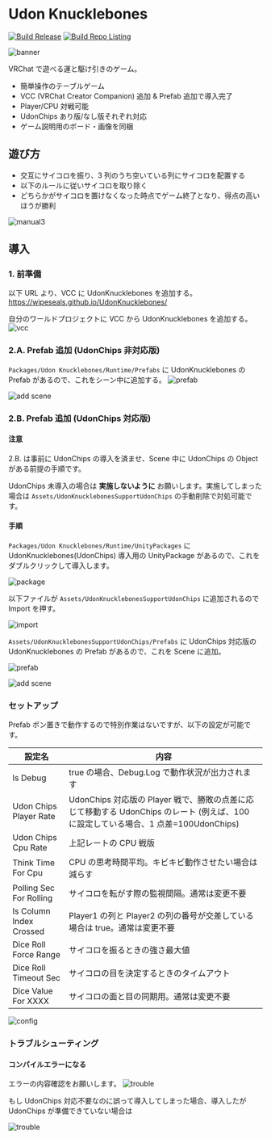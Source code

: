 # Udon Knucklebones

[![Build Release](https://github.com/wipeseals/UdonKnucklebones/actions/workflows/release.yml/badge.svg)](https://github.com/wipeseals/UdonKnucklebones/actions/workflows/release.yml) [![Build Repo Listing](https://github.com/wipeseals/UdonKnucklebones/actions/workflows/build-listing.yml/badge.svg)](https://github.com/wipeseals/UdonKnucklebones/actions/workflows/build-listing.yml)

![banner](Docs~/banner.png)

VRChat で遊べる運と駆け引きのゲーム。

- 簡単操作のテーブルゲーム
- VCC (VRChat Creator Companion) 追加 & Prefab 追加で導入完了
- Player/CPU 対戦可能
- UdonChips あり版/なし版それぞれ対応
- ゲーム説明用のボード・画像を同梱

## 遊び方

- 交互にサイコロを振り、3 列のうち空いている列にサイコロを配置する
- 以下のルールに従いサイコロを取り除く
- どちらかがサイコロを置けなくなった時点でゲーム終了となり、得点の高いほうが勝利

![manual3](/Packages/me.wipeseals.udon-knucklebones/Runtime/Textures/Manual/UdonKnucklebones-Manual-3.png)

## 導入

### 1. 前準備

以下 URL より、VCC に UdonKnucklebones を追加する。
<https://wipeseals.github.io/UdonKnucklebones/>

自分のワールドプロジェクトに VCC から UdonKnucklebones を追加する。
![vcc](Docs~/screenshot/add-vcc.png)

### 2.A. Prefab 追加 (UdonChips 非対応版)

`Packages/Udon Knucklebones/Runtime/Prefabs` に UdonKnucklebones の Prefab があるので、これをシーン中に追加する。
![prefab](Docs~/screenshot/prefab-locate.png)

![add scene](Docs~/screenshot/add-scene.png)

### 2.B. Prefab 追加 (UdonChips 対応版)

#### 注意

2.B. は事前に UdonChips の導入を済ませ、Scene 中に UdonChips の Object がある前提の手順です。

UdonChips 未導入の場合は **実施しないように** お願いします。実施してしまった場合は `Assets/UdonKnucklebonesSupportUdonChips` の手動削除で対処可能です。

#### 手順

`Packages/Udon Knucklebones/Runtime/UnityPackages` に UdonKnucklebones(UdonChips) 導入用の UnityPackage があるので、これをダブルクリックして導入します。

![package](Docs~/screenshot/uc-unitypackage-locate.png)

以下ファイルが `Assets/UdonKnucklebonesSupportUdonChips` に追加されるので Import を押す。

![import](Docs~/screenshot/uc-unitypackage-import.png)

`Assets/UdonKnucklebonesSupportUdonChips/Prefabs` に UdonChips 対応版の UdonKnucklebones の Prefab があるので、これを Scene に追加。

![prefab](Docs~/screenshot/uc-prefab-locate.png)

![add scene](Docs~/screenshot/uc-add-scene.png)

### セットアップ

Prefab ポン置きで動作するので特別作業はないですが、以下の設定が可能です。

| 設定名                  | 内容                                                                                                                                |
| ----------------------- | ----------------------------------------------------------------------------------------------------------------------------------- |
| Is Debug                | true の場合、Debug.Log で動作状況が出力されます                                                                                     |
| Udon Chips Player Rate  | UdonChips 対応版の Player 戦で、勝敗の点差に応じて移動する UdonChips のレート (例えば、100 に設定している場合、1 点差=100UdonChips) |
| Udon Chips Cpu Rate     | 上記レートの CPU 戦版                                                                                                               |
| Think Time For Cpu      | CPU の思考時間平均。キビキビ動作させたい場合は減らす                                                                                |
| Polling Sec For Rolling | サイコロを転がす際の監視間隔。通常は変更不要                                                                                        |
| Is Column Index Crossed | Player1 の列と Player2 の列の番号が交差している場合は true。通常は変更不要                                                          |
| Dice Roll Force Range   | サイコロを振るときの強さ最大値                                                                                                      |
| Dice Roll Timeout Sec   | サイコロの目を決定するときのタイムアウト                                                                                            |
| Dice Value For XXXX     | サイコロの面と目の同期用。通常は変更不要                                                                                            |

![config](Docs~/screenshot/config-need.png)

### トラブルシューティング

#### コンパイルエラーになる

エラーの内容確認をお願いします。
![trouble](Docs~/screenshot/error-compile.png)

もし UdonChips 対応不要なのに誤って導入してしまった場合、導入したが UdonChips が準備できていない場合は

![trouble](Docs~/screenshot/error-uc-not-import.png)
